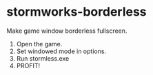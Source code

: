 # stormworks-borderless
Make game window borderless fullscreen.

1. Open the game.
2. Set windowed mode in options.
3. Run stormless.exe
4. PROFIT!
